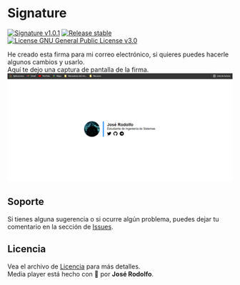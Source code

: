 # Signature
[![Signature v1.0.1](https://img.shields.io/badge/Signature-v1.0.1-brightgreen)](https://github.com/jric2002/Signature)
[![Release stable](https://img.shields.io/badge/Release-stable-brightgreen)](https://github.com/jric2002/Signature)
[![License GNU General Public License v3.0](https://img.shields.io/badge/License-GNU%20General%20Public%20License%20v3.0-blue)](https://github.com/jric2002/Signature/blob/master/LICENSE)

He creado esta firma para mi correo electrónico, si quieres puedes hacerle algunos cambios y usarlo.  
Aquí te dejo una captura de pantalla de la firma.  
![Signature](./src/img/wallpapers/signature.png)

## Soporte
Si tienes alguna sugerencia o si ocurre algún problema, puedes dejar tu comentario en la sección de [Issues](https://github.com/jric2002/Signature/issues).

## Licencia
Vea el archivo de [Licencia](https://github.com/jric2002/Signature/blob/master/LICENSE) para más detalles.  
Media player está hecho con 💚 por **José Rodolfo**.
